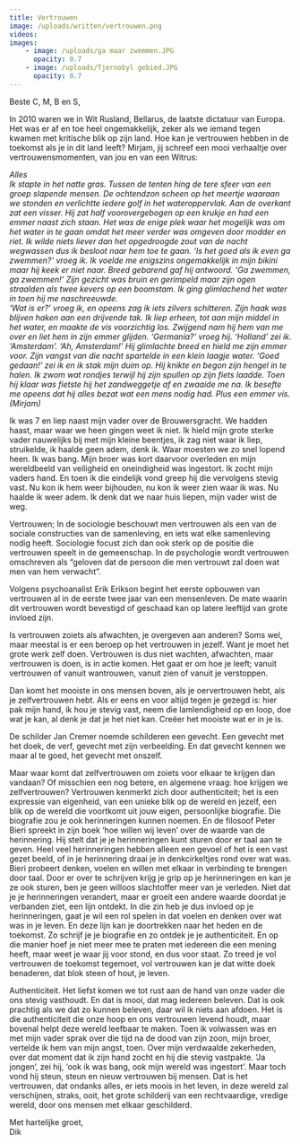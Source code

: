 ```yaml
---
title: Vertrouwen
image: /uploads/written/vertrouwen.png
videos:
images:
    - image: /uploads/ga maar zwemmen.JPG
      opacity: 0.7
    - image: /uploads/Tjernobyl gebied.JPG
      opacity: 0.7
---
```


Beste C, M, B en S,

In 2010 waren we in Wit Rusland, Bellarus, de laatste dictatuur van Europa. Het was er af en toe heel ongemakkelijk, zeker als we iemand tegen kwamen met kritische blik op zijn land. Hoe kan je vertrouwen hebben in de toekomst als je in dit land leeft? 
Mirjam, jij schreef een mooi verhaaltje over vertrouwensmomenten, van jou en van een Witrus:

<em>Alles<br />
Ik stapte in het natte gras. Tussen de tenten hing de tere sfeer van een groep slapende mensen. De ochtendzon scheen op het meertje waaraan we stonden en verlichtte iedere golf in het wateroppervlak. Aan de overkant zat een visser. Hij zat half voorovergebogen op een krukje en had een emmer naast zich staan. Het was de enige plek waar het mogelijk was om het water in te gaan omdat het meer verder was omgeven door modder en riet. Ik wilde niets liever dan het opgedroogde zout van de nacht wegwassen dus ik besloot naar hem toe te gaan. ‘Is het goed als ik even ga zwemmen?’ vroeg ik. Ik voelde me enigszins ongemakkelijk in mijn bikini maar hij keek er niet naar. 
Breed gebarend gaf hij antwoord. ‘Ga zwemmen, ga zwemmen!’ Zijn gezicht was bruin en gerimpeld maar zijn ogen straalden als twee kevers op een boomstam. Ik ging glimlachend het water in toen hij me naschreeuwde. <br />
‘Wat is er?’ vroeg ik, en opeens zag ik iets zilvers schitteren. Zijn haak was blijven haken aan een drijvende tak. Ik liep erheen, tot aan mijn middel in het water, en maakte de vis voorzichtig los. Zwijgend nam hij hem van me over en liet hem in zijn emmer glijden. ‘Germania?’ vroeg hij. ‘Holland’ zei ik. ‘Amsterdam’. ‘Ah, Amsterdam!’ Hij glimlachte breed en hield me zijn emmer voor. Zijn vangst van die nacht spartelde in een klein laagje water. ‘Goed gedaan!’ zei ik en ik stak mijn duim op. Hij knikte en begon zijn hengel in te halen. Ik zwom wat rondjes terwijl hij zijn spullen op zijn fiets laadde. Toen hij klaar was fietste hij het zandweggetje af en zwaaide me na. Ik besefte me opeens dat hij alles bezat wat een mens nodig had. Plus een emmer vis.<br />(Mirjam)</em>

Ik was 7 en liep naast mijn vader over de Brouwersgracht. We hadden haast, maar waar we heen gingen weet ik niet. Ik hield mijn grote sterke vader nauwelijks bij met mijn kleine beentjes, ik zag niet waar ik liep, struikelde, ik haalde geen adem, denk ik. Waar moesten we zo snel lopend heen. Ik was bang. Mijn broer was kort daarvoor overleden en mijn wereldbeeld van veiligheid en oneindigheid was ingestort. Ik zocht mijn vaders hand. En toen ik die eindelijk vond greep hij die vervolgens stevig vast. Nu kon ik hem weer bijhouden, nu kon ik weer zien waar ik was. Nu haalde ik weer adem. Ik denk dat we naar huis liepen, mijn vader wist de weg.

Vertrouwen; In de sociologie beschouwt men vertrouwen als een van de sociale constructies van de samenleving, en iets wat elke samenleving nodig heeft. Sociologie focust zich dan ook sterk op de positie die vertrouwen speelt in de gemeenschap. 
In de psychologie wordt vertrouwen omschreven als “geloven dat de persoon die men vertrouwt zal doen wat men van hem verwacht”. 

Volgens psychoanalist Erik Erikson begint het eerste opbouwen van vertrouwen al in de eerste twee jaar van een mensenleven. De mate waarin dit vertrouwen wordt bevestigd of geschaad kan op latere leeftijd van grote invloed zijn. 

Is vertrouwen zoiets als afwachten, je overgeven aan anderen? Soms wel, maar meestal is er een beroep op het vertrouwen in jezelf. Want je moet het grote werk zelf doen. Vertrouwen is dus niet wachten, afwachten, maar vertrouwen is doen, is in actie komen. Het gaat er om hoe je leeft; vanuit vertrouwen of vanuit wantrouwen, vanuit zien of vanuit je verstoppen.

Dan komt het mooiste in ons mensen boven, als je oervertrouwen hebt, als je zelfvertrouwen hebt. Als er eens en voor altijd tegen je gezegd is: hier pak mijn hand, ik hou je stevig vast, neem die lamlendigheid op en loop, doe wat je kan, al denk je dat je het niet kan. Creëer het mooiste wat er in je is.

De schilder Jan Cremer noemde schilderen een gevecht. Een gevecht met het doek, de verf, gevecht met zijn verbeelding. En dat gevecht kennen we maar al te goed, het gevecht met onszelf.

Maar waar komt dat zelfvertrouwen om zoiets voor elkaar te krijgen dan vandaan? Of misschien een nog betere, en algemene vraag: hoe krijgen we zelfvertrouwen? Vertrouwen kenmerkt zich door authenticiteit; het is een expressie van eigenheid, van een unieke blik op de wereld en jezelf, een blik op de wereld die voortkomt uit jouw eigen, persoonlijke biografie. Die biografie zou je ook herinneringen kunnen noemen. En de filosoof Peter Bieri spreekt in zijn boek ‘hoe willen wij leven’ over de waarde van de herinnering. Hij stelt dat je je herinneringen kunt sturen door er taal aan te geven. Heel veel herinneringen hebben alleen een gevoel of het is een vast gezet beeld, of in je herinnering draai je in denkcirkeltjes rond over wat was. Bieri probeert denken, voelen en willen met elkaar in verbinding te brengen door taal. Door er over te schrijven krijg je grip op je herinneringen en kan je ze ook sturen, ben je geen willoos slachtoffer meer van je verleden. Niet dat je je herinneringen verandert, maar er groeit een andere waarde doordat je verbanden ziet, een lijn ontdekt. In die zin heb je dus invloed op je herinneringen, gaat je wil een rol spelen in dat voelen en denken over wat was in je leven. En deze lijn kan je doortrekken naar het heden en de toekomst. Zo schrijf je je biografie en zo ontdek je je authenticiteit. En op die manier hoef je niet meer mee te praten met iedereen die een mening heeft, maar weet je waar jij voor stond, en dus voor staat. Zo treed je vol vertrouwen de toekomst tegemoet, vol vertrouwen kan je dat witte doek benaderen, dat blok steen of hout, je leven.

Authenticiteit. Het liefst komen we tot rust aan de hand van onze vader die ons stevig vasthoudt. En dat is mooi, dat mag iedereen beleven. Dat ìs ook prachtig als we dat zo kunnen beleven, daar wil ik niets aan afdoen. Het is die authenticiteit die onze hoop en ons vertrouwen levend houdt, maar bovenal helpt deze wereld leefbaar te maken.
Toen ik volwassen was en met mijn vader sprak over die tijd na de dood van zijn zoon, mijn broer, vertelde ik hem van mijn angst, toen. Over mijn verdwaalde zekerheden, over dat moment dat ik zijn hand zocht en hij die stevig vastpakte. ‘Ja jongen’, zei hij, ‘ook ik was bang, ook mijn wereld was ingestort’. Maar toch vond hij steun, steun en nieuw vertrouwen bij mensen. Dat is het vertrouwen, dat ondanks alles, er iets moois in het leven, in deze wereld zal verschijnen, straks, ooit, het grote schilderij van een rechtvaardige, vredige wereld, door ons mensen met elkaar geschilderd. 

Met hartelijke groet,<br />
Dik
